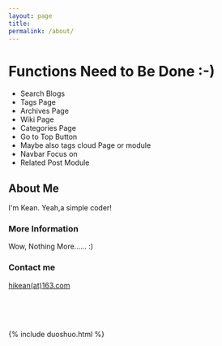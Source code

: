 ```yaml
---
layout: page
title:
permalink: /about/
---
```


# Functions Need to Be Done :-)

- Search Blogs
- Tags Page
- Archives Page
- Wiki Page
- Categories Page
- Go to Top Button
- Maybe also tags cloud Page or module
- Navbar Focus on
- Related Post Module


## About Me

I'm Kean. Yeah,a simple coder!

### More Information

Wow, Nothing More...... :)

### Contact me


[hikean(at)163.com](mailto:hikean@163.com)


<br/><br/><br/>




{% include duoshuo.html %}
